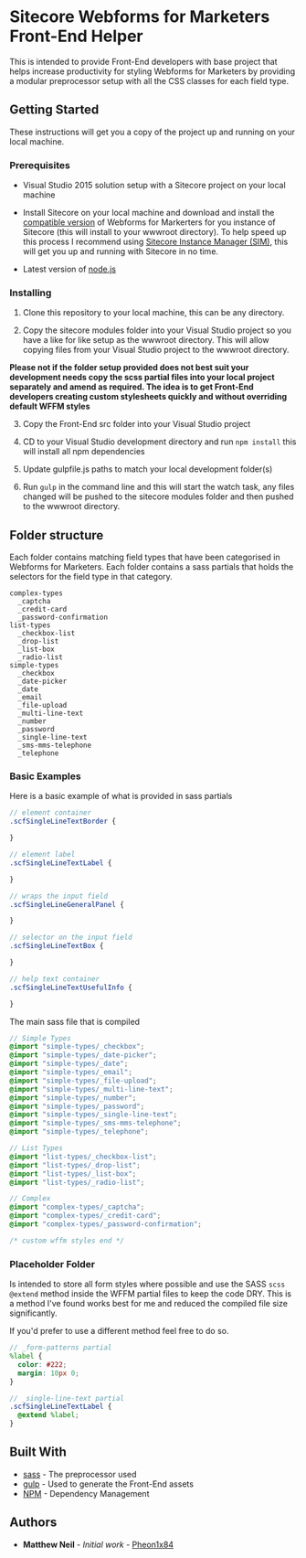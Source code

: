 # Sitecore Webforms for Marketers Front-End Helper

This is intended to provide Front-End developers with base project that helps increase productivity for styling Webforms for Marketers by providing a modular preprocessor setup with all the CSS classes for each field type.

## Getting Started

These instructions will get you a copy of the project up and running on your local machine.

### Prerequisites

* Visual Studio 2015 solution setup with a Sitecore project on your local machine

* Install Sitecore on your local machine and download and install the [compatible version](https://kb.sitecore.net/articles/779556) of Webforms for Markerters for you instance of Sitecore (this will install to your wwwroot directory). To help speed up this process I recommend using [Sitecore Instance Manager (SIM)](https://github.com/sitecore/sitecore-instance-manager), this will get you up and running with Sitecore in no time.

* Latest version of [node.js](https://nodejs.org/en/)

### Installing

1. Clone this repository to your local machine, this can be any directory.

2. Copy the sitecore modules folder into your Visual Studio project so you have a like for like setup as the wwwroot directory. This will allow copying files from your Visual Studio project to the wwwroot directory.

**Please not if the folder setup provided does not best suit your development needs copy the scss partial files into your local project separately and amend as required. The idea is to get Front-End developers creating custom stylesheets quickly and without overriding default WFFM styles**

3. Copy the Front-End src folder into your Visual Studio project

4. CD to your Visual Studio development directory and run ``` npm install ``` this will install all npm dependencies

5. Update gulpfile.js paths to match your local development folder(s)

6. Run ``` gulp ``` in the command line and this will start the watch task, any files changed will be pushed to the sitecore modules folder and then pushed to the wwwroot directory.

## Folder structure

Each folder contains matching field types that have been categorised in Webforms for Marketers. Each folder contains a sass partials that holds the selectors for the field type in that category.

```text
complex-types
  _captcha
  _credit-card
  _password-confirmation
list-types
  _checkbox-list
  _drop-list
  _list-box
  _radio-list
simple-types
  _checkbox
  _date-picker
  _date
  _email
  _file-upload
  _multi-line-text
  _number
  _password
  _single-line-text
  _sms-mms-telephone
  _telephone
```

### Basic Examples

Here is a basic example of what is provided in sass partials

```scss
// element container
.scfSingleLineTextBorder {

}

// element label
.scfSingleLineTextLabel {

}

// wraps the input field
.scfSingleLineGeneralPanel {

}

// selector on the input field
.scfSingleLineTextBox {

}

// help text container
.scfSingleLineTextUsefulInfo {

}

```

The main sass file that is compiled

``` scss
// Simple Types
@import "simple-types/_checkbox";
@import "simple-types/_date-picker";
@import "simple-types/_date";
@import "simple-types/_email";
@import "simple-types/_file-upload";
@import "simple-types/_multi-line-text";
@import "simple-types/_number";
@import "simple-types/_password";
@import "simple-types/_single-line-text";
@import "simple-types/_sms-mms-telephone";
@import "simple-types/_telephone";

// List Types
@import "list-types/_checkbox-list";
@import "list-types/_drop-list";
@import "list-types/_list-box";
@import "list-types/_radio-list";

// Complex
@import "complex-types/_captcha";
@import "complex-types/_credit-card";
@import "complex-types/_password-confirmation";

/* custom wffm styles end */
```

### Placeholder Folder

Is intended to store all form styles where possible and use the SASS ```scss @extend``` method inside the WFFM partial files to keep the code DRY. This is a method I've found works best for me and reduced the compiled file size significantly. 

If you'd prefer to use a different method feel free to do so.

```scss
// _form-patterns partial
%label {
  color: #222;
  margin: 10px 0;
}

// _single-line-text partial
.scfSingleLineTextLabel {
  @extend %label;
}
```

## Built With
* [sass](http://sass-lang.com/) - The preprocessor used
* [gulp](http://gulpjs.com/) - Used to generate the Front-End assets
* [NPM](https://www.npmjs.com/) - Dependency Management

## Authors

* **Matthew Neil** - *Initial work* - [Pheon1x84](https://github.com/Phoen1x84)
